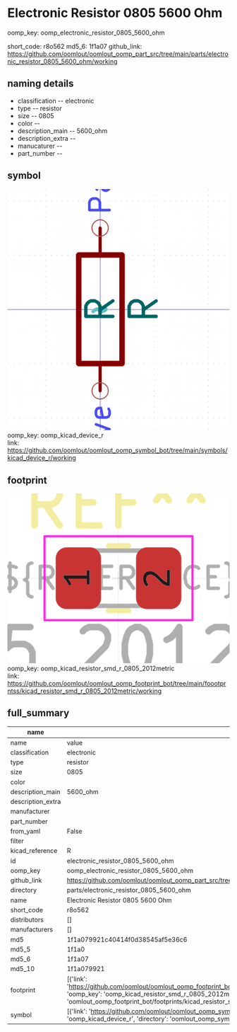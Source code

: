 # Electronic Resistor 0805 5600 Ohm
oomp_key: oomp_electronic_resistor_0805_5600_ohm 


short_code: r8o562
md5_6: 1f1a07
github_link: https://github.com/oomlout/oomlout_oomp_part_src/tree/main/parts/electronic_resistor_0805_5600_ohm/working
## naming details
* classification -- electronic
* type -- resistor
* size -- 0805
* color -- 
* description_main -- 5600_ohm
* description_extra -- 
* manucaturer -- 
* part_number -- 



## symbol

![](symbol/0/working/working_600.png)  
oomp_key: oomp_kicad_device_r  
link: https://github.com/oomlout/oomlout_oomp_symbol_bot/tree/main/symbols/kicad_device_r/working  

## footprint

![](footprint/0/working/working_600.png)  
oomp_key: oomp_kicad_resistor_smd_r_0805_2012metric  
link: https://github.com/oomlout/oomlout_oomp_footprint_bot/tree/main/foootprntss/kicad_resistor_smd_r_0805_2012metric/working  

## full_summary
| name | value | 
| --- | --- | 
| name | value | 
| classification | electronic | 
| type | resistor | 
| size | 0805 | 
| color |  | 
| description_main | 5600_ohm | 
| description_extra |  | 
| manufacturer |  | 
| part_number |  | 
| from_yaml | False | 
| filter |  | 
| kicad_reference | R | 
| id | electronic_resistor_0805_5600_ohm | 
| oomp_key | oomp_electronic_resistor_0805_5600_ohm | 
| github_link | https://github.com/oomlout/oomlout_oomp_part_src/tree/main/parts/electronic_resistor_0805_5600_ohm/working | 
| directory | parts/electronic_resistor_0805_5600_ohm | 
| name | Electronic Resistor 0805 5600 Ohm | 
| short_code | r8o562 | 
| distributors | [] | 
| manufacturers | [] | 
| md5 | 1f1a079921c40414f0d38545af5e36c6 | 
| md5_5 | 1f1a0 | 
| md5_6 | 1f1a07 | 
| md5_10 | 1f1a079921 | 
| footprint | [{'link': 'https://github.com/oomlout/oomlout_oomp_footprint_bot/tree/main/foootprntss/kicad_resistor_smd_r_0805_2012metric', 'oomp_key': 'oomp_kicad_resistor_smd_r_0805_2012metric', 'directory': 'oomlout_oomp_footprint_bot/footprints/kicad_resistor_smd_r_0805_2012metric//working/working.kicad_mod'}] | 
| symbol | [{'link': 'https://github.com/oomlout/oomlout_oomp_symbol_bot/tree/main/symbols/kicad_device_r', 'oomp_key': 'oomp_kicad_device_r', 'directory': 'oomlout_oomp_symbol_bot/symbols/kicad_device_r//working/working.kicad_sym'}] | 
